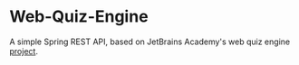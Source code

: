 # Web-Quiz-Engine

A simple Spring REST API, based on JetBrains Academy's web quiz engine [project](https://hyperskill.org/projects/91).
